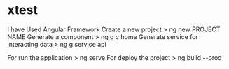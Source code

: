 # xtest

I have Used Angular Framework
Create a new project > ng new PROJECT NAME
Generate a component > ng g c home
Generate service for interacting data > ng g service api

For run the application > ng serve
For deploy the project > ng build --prod





